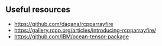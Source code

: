 ## Useful resources
* https://github.com/daqana/rcpparrayfire
* https://gallery.rcpp.org/articles/introducing-rcpparrayfire/
* https://github.com/IBM/ocean-tensor-package
